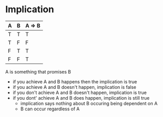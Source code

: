 # Implication

| A | B | A ⇒ B |
|---|---|-------|
| T | T |  T    |
| T | F |  F    |
| F | T |  T    |
| F | F |  T    |


A is something that promises B
- if you achieve A and B happens then the implication is true
- if you achieve A and B doesn't happen, implication is false
- if you don't achieve A and B doesn't happen, implication is true
- if you dont' achieve A and B does happen, implication is still true
    - implication says nothing about B occuring being dependent on A
    - B can occur regardless of A


